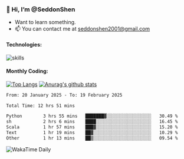 ### 👋 Hi, I’m @SeddonShen
- Want to learn something.
- 📫 You can contact me at seddonshen2001@gmail.com

#### Technologies:

![skills](https://skillicons.dev/icons?i=scala,js,html,css,bootstrap,jquery,c,cpp,cloudflare,django,docker,flask,git,github,githubactions,linux,latex,mysql,nodejs,ps,php,pr,py,raspberrypi,redis,unreal,v,vscode,vue,bash)

#### Monthly Coding:
[![Top Langs](https://github-readme-stats.vercel.app/api/top-langs?username=seddonshen&show_icons=true&locale=en&layout=compact&hide=html&langs_count=8)](https://github.com/SeddonShen/)
[![Anurag's github stats](https://github-readme-stats.vercel.app/api?username=SeddonShen&count_private=true&show_icons=true)](https://github.com/anuraghazra/github-readme-stats)
<!--START_SECTION:waka-->

```txt
From: 20 January 2025 - To: 19 February 2025

Total Time: 12 hrs 51 mins

Python        3 hrs 55 mins   ███████▓░░░░░░░░░░░░░░░░░   30.49 %
sh            2 hrs 6 mins    ████░░░░░░░░░░░░░░░░░░░░░   16.45 %
Scala         1 hr 57 mins    ███▓░░░░░░░░░░░░░░░░░░░░░   15.20 %
Text          1 hr 19 mins    ██▓░░░░░░░░░░░░░░░░░░░░░░   10.29 %
Other         1 hr 13 mins    ██▒░░░░░░░░░░░░░░░░░░░░░░   09.54 %
```

<!--END_SECTION:waka-->

![WakaTime Daily](https://wakatime.com/share/@seddon2001/61a7e342-5f12-4fea-bf92-1fac161e97d6.svg)
<!---
SeddonShen/SeddonShen is a ✨ special ✨ repository because its `README.md` (this file) appears on your GitHub profile.
You can click the Preview link to take a look at your changes.
--->
